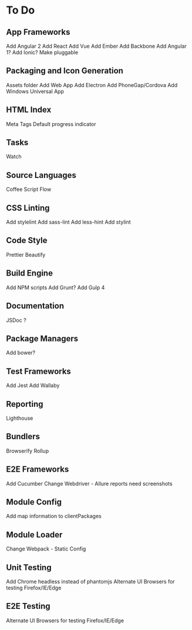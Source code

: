 # To Do

## App Frameworks
Add Angular 2
Add React
Add Vue
Add Ember
Add Backbone
Add Angular 1?
Add Ionic?
Make pluggable

## Packaging and Icon Generation
Assets folder
Add Web App
Add Electron
Add PhoneGap/Cordova
Add Windows Universal App

## HTML Index
Meta Tags
Default progress indicator

## Tasks
Watch

## Source Languages
Coffee Script
Flow

## CSS Linting
Add stylelint
Add sass-lint
Add less-hint
Add stylint

## Code Style
Prettier
Beautify

## Build Engine
Add NPM scripts
Add Grunt?
Add Gulp 4

## Documentation
JSDoc ?

## Package Managers
Add bower?

## Test Frameworks
Add Jest
Add Wallaby

## Reporting
Lighthouse

## Bundlers
Browserify
Rollup

## E2E Frameworks
Add Cucumber
Change Webdriver - Allure reports need screenshots

## Module Config
Add map information to clientPackages

## Module Loader
Change Webpack - Static Config

## Unit Testing
Add Chrome headless instead of phantomjs
Alternate UI Browsers for testing Firefox/IE/Edge

## E2E Testing
Alternate UI Browsers for testing Firefox/IE/Edge

